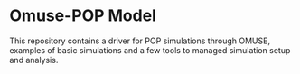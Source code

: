 # Omuse-POP Model

This repository contains a driver for POP simulations through OMUSE,
examples of basic simulations and a few tools to managed simulation
setup and analysis.
